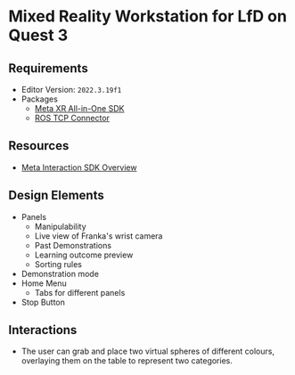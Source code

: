 # Mixed Reality Workstation for LfD on Quest 3



## Requirements

- Editor Version: `2022.3.19f1`
- Packages
  - [Meta XR All-in-One SDK](https://assetstore.unity.com/packages/tools/integration/meta-xr-all-in-one-sdk-269657)
  - [ROS TCP Connector](https://github.com/Unity-Technologies/ROS-TCP-Connector)





## Resources

- [Meta Interaction SDK Overview](https://developer.oculus.com/documentation/unity/unity-isdk-interaction-sdk-overview/)





## Design Elements

- Panels
  - Manipulability
  - Live view of Franka's wrist camera
  - Past Demonstrations
  - Learning outcome preview
  - Sorting rules
- Demonstration mode
- Home Menu
  - Tabs for different panels
- Stop Button





## Interactions

- The user can grab and place two virtual spheres of different colours, overlaying them on the table to represent two categories.